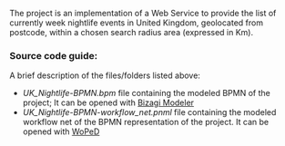 The project is an implementation of a Web Service to provide the list of currently week nightlife events in United Kingdom, geolocated from postcode, within a chosen search radius area (expressed in Km).

### Source code guide:

A brief description of the files/folders listed above:
  * *UK_Nightlife-BPMN.bpm* file containing the modeled BPMN of the project; It can be opened with [Bizagi Modeler](https://www.bizagi.com/uk/products/bpm-suite/modeler)
  * *UK_Nightlife-BPMN-workflow_net.pnml* file containing the modeled workflow net of the BPMN representation of the project. It can be opened with [WoPeD](https://woped.dhbw-karlsruhe.de/)
